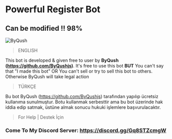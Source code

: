# Powerful Register Bot 
## Can be modified !! 98% 
<img src="https://cdn.discordapp.com/avatars/524213944043438098/a86050c15e539c88b563ccb673ff1f5c.png?size="
     alt="ByQush"
     float= "right" />
> ENGLISH 

This bot is developed & given free to user by **ByQush (https://github.com/ByQushjs)**.
It's free to use this bot **__BUT__** You can't say that "I made this bot" OR You can't sell or try to sell this bot to others. Otherwise ByQush will take legal action
> TÜRKÇE

Bu bot ByQush (https://github.com/ByQushjs) tarafından yapılıp ücretsiz kullanıma sunulmuştur. Botu kullanmak serbesttir ama bu bot üzerinde hak iddia edip satmak, üstüne almak sonucu hukuki işlemlere başvurulacaktır.

> For Help | Destek İçin

### Come To My Discord Server: https://discord.gg/Gq8STZcmgW

